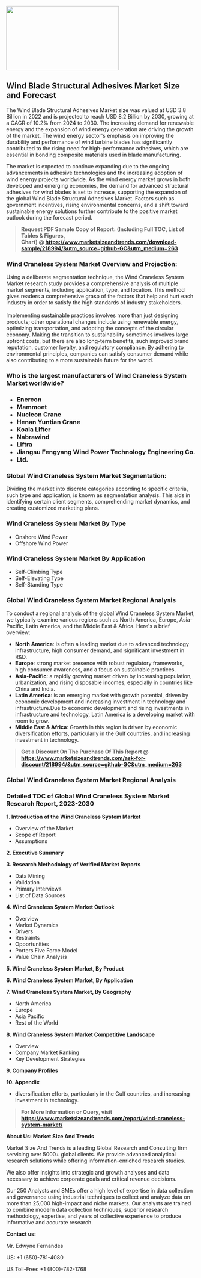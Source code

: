 <p><img class="alignnone size-medium wp-image-20088" src="https://ffe5etoiles.com/wp-content/uploads/2024/12/MST1-300x171.png" alt="" width="300" height="171" /></p><h2>Wind Blade Structural Adhesives Market Size and Forecast</h2><p>The Wind Blade Structural Adhesives Market size was valued at USD 3.8 Billion in 2022 and is projected to reach USD 8.2 Billion by 2030, growing at a CAGR of 10.2% from 2024 to 2030. The increasing demand for renewable energy and the expansion of wind energy generation are driving the growth of the market. The wind energy sector's emphasis on improving the durability and performance of wind turbine blades has significantly contributed to the rising need for high-performance adhesives, which are essential in bonding composite materials used in blade manufacturing.</p><p>The market is expected to continue expanding due to the ongoing advancements in adhesive technologies and the increasing adoption of wind energy projects worldwide. As the wind energy market grows in both developed and emerging economies, the demand for advanced structural adhesives for wind blades is set to increase, supporting the expansion of the global Wind Blade Structural Adhesives Market. Factors such as government incentives, rising environmental concerns, and a shift toward sustainable energy solutions further contribute to the positive market outlook during the forecast period.</p></p><blockquote id="" class=""><strong>Request PDF Sample Copy of Report: (Including Full TOC, List of Tables &amp; Figures, Chart)&nbsp;@&nbsp;<strong><a href="https://www.marketsizeandtrends.com/download-sample/218994/&utm_source=github-GC&utm_medium=263" target="_blank">https://www.marketsizeandtrends.com/download-sample/218994/&utm_source=github-GC&utm_medium=263</a></strong></strong></blockquote><h3 id="" class="">Wind Craneless System Market&nbsp;Overview and Projection:</h3><p id="" class="">Using a deliberate segmentation technique, the Wind Craneless System Market research study provides a comprehensive analysis of multiple market segments, including application, type, and location. This method gives readers a comprehensive grasp of the factors that help and hurt each industry in order to satisfy the high standards of industry stakeholders. <br /> <br />Implementing sustainable practices involves more than just designing products; other operational changes include using renewable energy, optimizing transportation, and adopting the concepts of the circular economy. Making the transition to sustainability sometimes involves large upfront costs, but there are also long-term benefits, such improved brand reputation, customer loyalty, and regulatory compliance. By adhering to environmental principles, companies can satisfy consumer demand while also contributing to a more sustainable future for the world.</p><h3 id="" class="">Who is the largest manufacturers of&nbsp;Wind Craneless System Market worldwide?</h3><h3 class=""><p><ul><li>Enercon </li><li> Mammoet </li><li> Nucleon Crane </li><li> Henan Yuntian Crane </li><li> Koala Lifter </li><li> Nabrawind </li><li> Liftra </li><li> Jiangsu Fengyang Wind Power Technology Engineering Co. </li><li> Ltd.</li></ul></p></h3><h3 id="" class="">Global&nbsp;Wind Craneless System Market Segmentation:</h3><p id="" class="">Dividing the market into discrete categories according to specific criteria, such type and application, is known as segmentation analysis. This aids in identifying certain client segments, comprehending market dynamics, and creating customized marketing plans.</p><h3 id="" class="">Wind Craneless System Market&nbsp;By Type</h3><p><p><ul><li>Onshore Wind Power</li><li> Offshore Wind Power</p></li></ul></p></p><h3 id="" class="">Wind Craneless System Market&nbsp;By Application</h3><p class=""><p><ul><li>Self-Climbing Type</li><li> Self-Elevating Type</li><li> Self-Standing Type</li></ul></p></p><h3 id="" class="">Global Wind Craneless System Market Regional Analysis</h3><p id="" class="">To conduct a regional analysis of the global Wind Craneless System Market, we typically examine various regions such as North America, Europe, Asia-Pacific, Latin America, and the Middle East &amp; Africa. Here's a brief overview:</p><ul><li><strong>North America</strong>: is often a leading market due to advanced technology infrastructure, high consumer demand, and significant investment in R&amp;D.</li><li><strong>Europe</strong>: strong market presence with robust regulatory frameworks, high consumer awareness, and a focus on sustainable practices.</li><li><strong>Asia-Pacific</strong>: a rapidly growing market driven by increasing population, urbanization, and rising disposable incomes, especially in countries like China and India.</li><li><strong>Latin America</strong>: is an emerging market with growth potential, driven by economic development and increasing investment in technology and infrastructure.Due to economic development and rising investments in infrastructure and technology, Latin America is a developing market with room to grow.</li><li><strong>Middle East &amp; Africa</strong>: Growth in this region is driven by economic diversification efforts, particularly in the Gulf countries, and increasing investment in technology.</li></ul><blockquote id="" class=""><strong>Get a Discount On The Purchase Of This Report @ <strong><a href="https://www.marketsizeandtrends.com/ask-for-discount/218994/&utm_source=github-GC&utm_medium=263" target="_blank">https://www.marketsizeandtrends.com/ask-for-discount/218994/&utm_source=github-GC&utm_medium=263</a></strong></strong></blockquote><h3 id="" class="">Global Wind Craneless System Market Regional Analysis</h3><h3 id="" class="">Detailed TOC of Global Wind Craneless System Market Research Report, 2023-2030</h3><p id="" class=""><strong>1. Introduction of the Wind Craneless System Market</strong></p><ul><li>Overview of the Market</li><li>Scope of Report</li><li>Assumptions</li></ul><p id="" class=""><strong>2. Executive Summary</strong></p><p id="" class=""><strong>3. Research Methodology of Verified Market Reports</strong></p><ul><li>Data Mining</li><li>Validation</li><li>Primary Interviews</li><li>List of Data Sources</li></ul><p id="" class=""><strong>4. Wind Craneless System Market Outlook</strong></p><ul><li>Overview</li><li>Market Dynamics</li><li>Drivers</li><li>Restraints</li><li>Opportunities</li><li>Porters Five Force Model</li><li>Value Chain Analysis</li></ul><p id="" class=""><strong>5. Wind Craneless System Market, By Product</strong></p><p id="" class=""><strong>6. Wind Craneless System Market, By Application</strong></p><p id="" class=""><strong>7. Wind Craneless System Market, By Geography</strong></p><ul><li>North America</li><li>Europe</li><li>Asia Pacific</li><li>Rest of the World</li></ul><p id="" class=""><strong>8. Wind Craneless System Market Competitive Landscape</strong></p><ul><li>Overview</li><li>Company Market Ranking</li><li>Key Development Strategies</li></ul><p id="" class=""><strong>9. Company Profiles</strong></p><p id="" class=""><strong>10. Appendix</strong></p><ul><li>diversification efforts, particularly in the Gulf countries, and increasing investment in technology.</li></ul><blockquote id="" class=""><strong>For More Information or Query, visit <strong><strong><a href="https://www.marketsizeandtrends.com/report/wind-craneless-system-market/" target="_blank">https://www.marketsizeandtrends.com/report/wind-craneless-system-market/</a></strong></strong></strong></blockquote><p id="" class=""><strong>About Us: Market Size And Trends</strong></p><p id="" class="">Market Size And Trends is a leading Global Research and Consulting firm servicing over 5000+ global clients. We provide advanced analytical research solutions while offering information-enriched research studies.</p><p id="" class="">We also offer insights into strategic and growth analyses and data necessary to achieve corporate goals and critical revenue decisions.</p><p id="" class="">Our 250 Analysts and SMEs offer a high level of expertise in data collection and governance using industrial techniques to collect and analyze data on more than 25,000 high-impact and niche markets. Our analysts are trained to combine modern data collection techniques, superior research methodology, expertise, and years of collective experience to produce informative and accurate research.</p><p id="" class=""><strong>Contact us:</strong></p><p id="" class="">Mr. Edwyne Fernandes</p><p id="" class="">US: +1 (650)-781-4080</p><p id="" class="">US Toll-Free: +1 (800)-782-1768</p>
